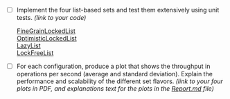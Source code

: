 - [ ] Implement the four list-based sets and test them extensively using unit tests. *(link to your code)*

     [FineGrainLockedList](./src/lists_benchmark/FineGrainLockedList.java)  
     [OptimisticLockedList](./src/lists_benchmark/OptimisticLockedList.java)  
     [LazyList](./src/lists_benchmark/LazyList.java)  
     [LockFreeList](./src/lists_benchmark/LockFreeList.java)

- [ ] For each configuration, produce a plot that shows the throughput in operations per second (average and standard deviation). Explain the performance and scalability of the different set flavors. *(link to your four plots in PDF, and explanations text for the plots in the [Report.md](Report.md) file)*
